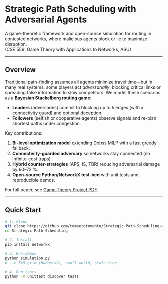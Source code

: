 # Strategic Path Scheduling with Adversarial Agents

A game-theoretic framework and open-source simulation for routing in contested networks, where malicious agents block or lie to maximize disruption.  
(CSE 556: Game Theory with Applications to Networks, ASU)

---

## Overview

Traditional path-finding assumes all agents minimize travel time—but in many real systems, some players act *adversarially*, blocking critical links or spreading false information to slow competitors.  We model these scenarios as a **Bayesian Stackelberg routing game**:

- **Leaders** (adversaries) commit to blocking up to *k* edges (with a connectivity guard) and optional deception.  
- **Followers** (selfish or cooperative agents) observe signals and re-plan shortest paths under congestion.  

Key contributions:  
1. **Bi-level optimization model** extending Dobss MILP with a fast greedy fallback.  
2. **Connectivity-guarded adversary** so networks stay connected (no infinite-cost traps).  
3. **Hybrid counter-strategies** (APS, IS, TBR) reducing adversarial damage by 60–72 %.  
4. **Open-source Python/NetworkX test-bed** with unit tests and reproducible demos.

For full paper, see [Game Theory Project PDF](Game_Theory_Project.pdf).

---

## Quick Start

```bash
# 1. Clone
git clone https://github.com/tomaetotomahto/Strategic-Path-Scheduling-with-Adversarial-Agents-A-Game--Theoretic-Approach.git
cd Strategic-Path-Scheduling

# 2. Install
pip install networkx

# 3. Run demos
python simulation.py
# --> 5×5 grid (budget=2), small-world, scale-free

# 4. Run tests
python -m unittest discover tests
